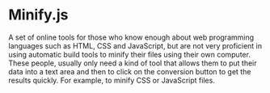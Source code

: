 Minify.js
=========

A set of online tools for those who know enough about web programming languages such as HTML, CSS and JavaScript, but are not very proficient in using automatic build tools to minify their files using their own computer. These people, usually only need a kind of tool that allows them to put their data into a text area and then to click on the conversion button to get the results quickly. For example, to minify CSS or JavaScript files.
